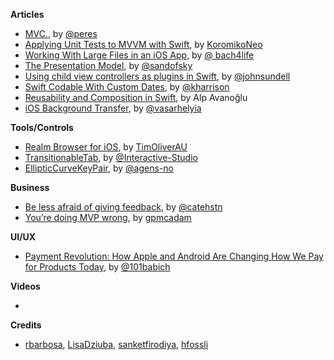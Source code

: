 **Articles**

* [MVC.](http://codeplease.io/2017/11/19/mvc/), by [@peres](https://twitter.com/peres)
* [Applying Unit Tests to MVVM with Swift](https://medium.com/flawless-app-stories/applying-unit-tests-to-mvvm-with-swift-ba5a79df8a18), by [KoromikoNeo](https://twitter.com/KoromikoNeo)
* [Working With Large Files in an iOS App](https://medium.com/bpxl-craft/working-with-large-files-in-an-ios-app-a531fa6188ad), by [@ bach4life](https://twitter.com/bach4life)
* [The Presentation Model](https://medium.com/@sandofsky/the-presentation-model-6aeaaab607a0), by [@sandofsky](https://twitter.com/sandofsky)
* [Using child view controllers as plugins in Swift](https://www.swiftbysundell.com/posts/using-child-view-controllers-as-plugins-in-swift), by [@johnsundell](https://twitter.com/johnsundell)
* [Swift Codable With Custom Dates](https://useyourloaf.com/blog/swift-codable-with-custom-dates/), by [@kharrison](https://twitter.com/kharrison)
* [Reusability and Composition in Swift](https://theswiftpost.co/reusability-composition-swift/), by Alp Avanoğlu
* [iOS Background Transfer](https://topologyeyewear.github.io/engineering-blog/2017/11/20/background_transfer/), by [@vasarhelyia](https://twitter.com/vasarhelyia)


**Tools/Controls**

* [Realm Browser for iOS](https://github.com/TimOliver/RealmBrowser-iOS), by [TimOliverAU](https://twitter.com/TimOliverAU)
* [TransitionableTab](https://github.com/Interactive-Studio/TransitionableTab), by [@Interactive-Studio](https://github.com/Interactive-Studio)
* [EllipticCurveKeyPair](https://github.com/agens-no/EllipticCurveKeyPair), by [@agens-no](https://github.com/agens-no/)

**Business**

* [Be less afraid of giving feedback](https://cate.blog/2017/11/14/be-less-afraid-of-giving-feedback/), by [@catehstn](https://twitter.com/catehstn)
* [You’re doing MVP wrong](https://gary.mcad.am/youre-doing-mvp-wrong-9faa1a29ace0), by [gpmcadam](https://twitter.com/gpmcadam)

**UI/UX**

* [Payment Revolution: How Apple and Android Are Changing How We Pay for Products Today](https://blogs.adobe.com/creativecloud/payment-revolution-how-apple-and-android-are-changing-how-we-pay-for-products-today/), by [@101babich](https://twitter.com/101babich)

**Videos**

* 

**Credits**

* [rbarbosa](https://github.com/rbarbosa), [LisaDziuba](https://github.com/lisadziuba), [sanketfirodiya](https://github.com/sanketfirodiya), [hfossli](https://github.com/hfossli)


